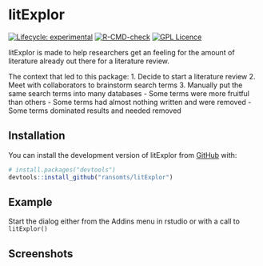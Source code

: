 
<!-- README.md is generated from README.Rmd. Please edit that file -->
<!-- https://devguide.ropensci.org/building.html?q=testing#readme -->

# litExplor

<!-- badges: start -->

[![Lifecycle:
experimental](https://img.shields.io/badge/lifecycle-experimental-orange.svg)](https://lifecycle.r-lib.org/articles/stages.html#experimental)
[![R-CMD-check](https://github.com/ransomts/litExplor/workflows/R-CMD-check/badge.svg)](https://github.com/ransomts/litExplor/actions)
[![GPL
Licence](https://badges.frapsoft.com/os/gpl/gpl.svg?v=103)](https://opensource.org/licenses/GPL-3.0/)
<!-- badges: end -->

litExplor is made to help researchers get an feeling for the amount of
literature already out there for a literature review.

The context that led to this package: 1. Decide to start a literature
review 2. Meet with collaborators to brainstorm search terms 3. Manually
put the same search terms into many databases - Some terms were more
fruitful than others - Some terms had almost nothing written and were
removed - Some terms dominated results and needed removed

## Installation

You can install the development version of litExplor from
[GitHub](https://github.com/) with:

``` r
# install.packages("devtools")
devtools::install_github("ransomts/litExplor")
```

## Example

Start the dialog either from the Addins menu in rstudio or with a call
to `litExplor()`

## Screenshots

<!-- You'll still need to render `README.Rmd` regularly, to keep `README.md` up-to-date. `devtools::build_readme()` is handy for this. You could also use GitHub Actions to re-render `README.Rmd` every time you push. An example workflow can be found here: <https://github.com/r-lib/actions/tree/v1/examples>. -->
